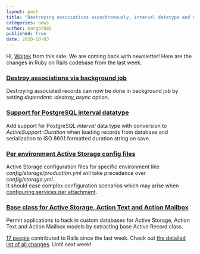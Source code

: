 ```yaml
---
layout: post
title: "Destroying associations asynchronously, interval datatype and more"
categories: news
author: morgoth85
published: true
date: 2020-10-03
---
```


Hi, [Wojtek](https://twitter.com/morgoth85) from this side. We are coming back with newsletter! Here are the changes in Ruby on Rails codebase from the last week.

### [Destroy associations via background job](https://github.com/rails/rails/pull/40157)

Destroying associated records can now be done in background job by setting _dependent: :destroy\_async_ option.

### [Support for PostgreSQL interval datatype](https://github.com/rails/rails/commit/e5a5cc483573f41fa396779057bd83ce389640d8)

Add support for PostgreSQL _interval_ data type with conversion to _ActiveSupport::Duration_ when loading records from database and serialization to ISO 8601 formatted duration string on save.

### [Per environment Active Storage config files](https://github.com/rails/rails/pull/40294)

Active Storage configuration files for specific environment like _config/storage/production.yml_ will take precedence over _config/storage.yml._  
It should ease complex configuration scenarios which may arise when [configuring services per attachment](https://github.com/rails/rails/pull/34935).

### [Base class for Active Storage, Action Text and Action Mailbox](https://github.com/rails/rails/pull/40274)

Permit applications to hack in custom databases for Active Storage, Action Text and Action Mailbox models by extracting base Active Record class.

[17 people](https://contributors.rubyonrails.org/contributors/in-time-window/20200925-20201002) contributed to Rails since the last week. Check out [the detailed list of all changes](https://github.com/rails/rails/compare/@%7B2020-09-25%7D...master@%7B2020-10-02%7D). Until next week!
